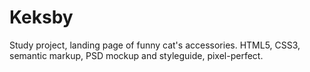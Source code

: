 # Keksby
Study project, landing page of funny cat's accessories. HTML5, CSS3, semantic markup, PSD mockup and styleguide, pixel-perfect.
